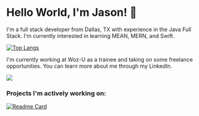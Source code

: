 # Hello World, I'm Jason! 🌱
I'm a full stack developer from Dallas, TX with experience in the Java Full Stack. I'm currently interested in learning MEAN, MERN, and Swift.

[![Top Langs](https://github-readme-stats.vercel.app/api/top-langs/?username=dinhjdev&layout=compact)](https://github.com/anuraghazra/github-readme-stats)

I'm currently working at Woz-U as a trainee and taking on some freelance opportunities. You can learn more about me through my LinkedIn.

<a href="https://www.linkedin.com/in/dinhjdev/"><img src="https://img.shields.io/badge/LinkedIn-0077B5?style=for-the-badge&logo=linkedin&logoColor=white"/></a>

### Projects I'm actively working on:
[![Readme Card](https://github-readme-stats.vercel.app/api/pin/?username=dinhjdev&repo=Woz-U-Final-Project)](https://github.com/DinhJDev/Woz-U-Final-Project)

<!---
DinhJDev/DinhJDev is a ✨ special ✨ repository because its `README.md` (this file) appears on your GitHub profile.
You can click the Preview link to take a look at your changes.
--->
